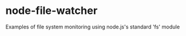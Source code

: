 node-file-watcher
=================

Examples of file system monitoring using node.js's standard 'fs' module
